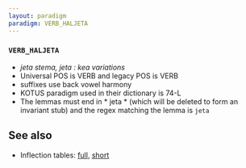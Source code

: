 ```yaml
---
layout: paradigm
paradigm: VERB_HALJETA
---
```

### ` VERB_HALJETA `

* _jeta stema, jeta : kea variations_
* Universal POS is VERB and legacy POS is VERB
* suffixes use back vowel harmony
* KOTUS paradigm used in their dictionary is 74-L
* The lemmas must end in * jeta * (which will be deleted to form an invariant stub) and the regex matching the lemma is ` jeta `

## See also

* Inflection tables: [full](gen/H/haljeta.html), [short](gen/H/haljeta_wikt.html)

